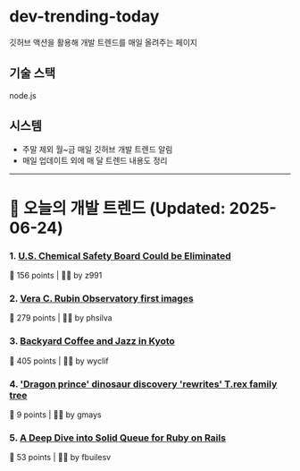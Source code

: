 # dev-trending-today
깃허브 액션을 활용해 개발 트렌드를 매일 올려주는 페이지

## 기술 스택
node.js
## 시스템
- 주말 제외 월~금 매일 깃허브 개발 트렌드 알림
- 매일 업데이트 외에 매 달 트렌드 내용도 정리
---

# 📰 오늘의 개발 트렌드 (Updated: 2025-06-24)

### 1. [U.S. Chemical Safety Board Could be Eliminated](https://www.ishn.com/articles/114776-us-chemical-safety-board-could-be-eliminated)
💬 156 points | 🧑‍💻 by z991

### 2. [Vera C. Rubin Observatory first images](https://rubinobservatory.org/news/rubin-first-look/cosmic-treasure-chest)
💬 279 points | 🧑‍💻 by phsilva

### 3. [Backyard Coffee and Jazz in Kyoto](https://thedeletedscenes.substack.com/p/backyard-coffee-and-jazz-in-kyoto)
💬 405 points | 🧑‍💻 by wyclif

### 4. ['Dragon prince' dinosaur discovery 'rewrites' T.rex family tree](https://www.bbc.com/news/articles/cy8dzv3vp5jo)
💬 9 points | 🧑‍💻 by gmays

### 5. [A Deep Dive into Solid Queue for Ruby on Rails](https://blog.appsignal.com/2025/06/18/a-deep-dive-into-solid-queue-for-ruby-on-rails.html)
💬 53 points | 🧑‍💻 by fbuilesv

